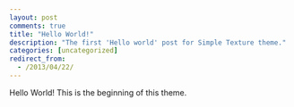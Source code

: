 ```yaml
---
layout: post
comments: true
title: "Hello World!"
description: "The first 'Hello world' post for Simple Texture theme."
categories: [uncategorized]
redirect_from:
  - /2013/04/22/
---
```

Hello World! This is the beginning of this theme.
